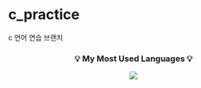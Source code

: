# c_practice
c 언어 연습 브랜치
<h3 align="center">💡 My Most Used Languages 💡</h3>
<p align="center">
  <a href="https://github.com/buskingsue">
    <img align="center" src="https://github-readme-stats.vercel.app/api/langs/?username=buskingsue&layout=compact&show_icons=$on&show_owner=true&hide_title=true&theme=true&hide=none" />
  </a>
</p>
